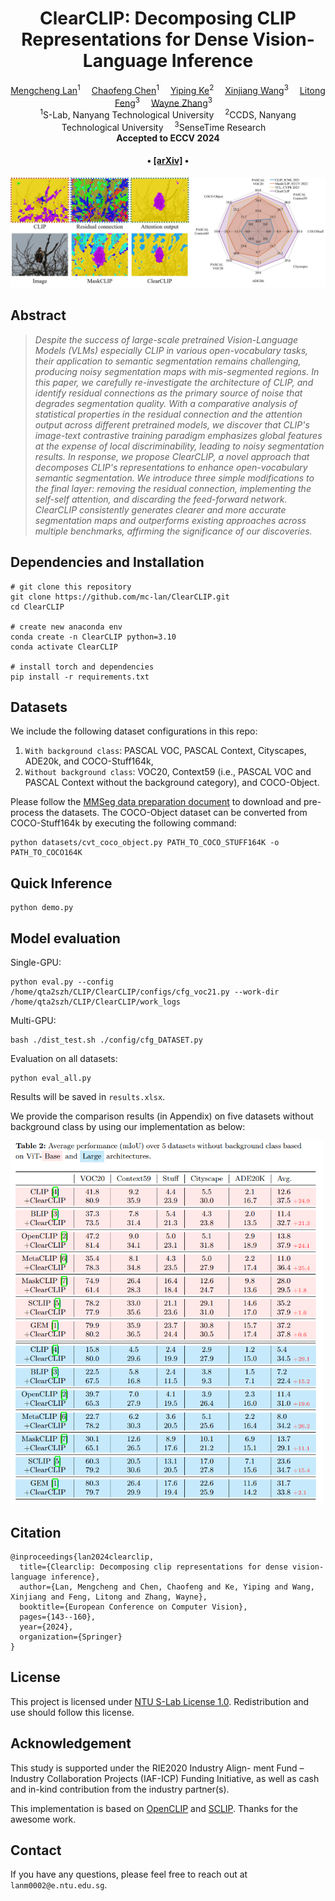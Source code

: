 <div align="center">

<h1>ClearCLIP: Decomposing CLIP Representations for Dense Vision-Language Inference</h1>

<div>
    <a href='https://mc-lan.github.io/' target='_blank'>Mengcheng Lan</a><sup>1</sup>&emsp;
    <a href='https://chaofengc.github.io/' target='_blank'>Chaofeng Chen</a><sup>1</sup>&emsp;
    <a href='https://keyiping.wixsite.com/index' target='_blank'>Yiping Ke</a><sup>2</sup>&emsp;
    <a href='https://scholar.google.com.hk/citations?user=q4lnWaoAAAAJ&hl=en&inst=8669986779262753491&oi=ao' target='_blank'>Xinjiang Wang</a><sup>3</sup>&emsp;
    <a href='https://scholar.google.com.hk/citations?user=PnNAAasAAAAJ&hl=en' target='_blank'>Litong Feng</a><sup>3</sup>&emsp;
    <a href='https://www.statfe.com/' target='_blank'>Wayne Zhang</a><sup>3</sup>&emsp;
</div>
<div>
    <sup>1</sup>S-Lab, Nanyang Technological University&emsp; 
    <sup>2</sup>CCDS, Nanyang Technological University&emsp; 
    <sup>3</sup>SenseTime Research&emsp;
</div>

<div>
    <strong>Accepted to ECCV 2024</strong>
</div>

<div>
    <h4 align="center">
        • <a href="https://arxiv.org/abs/2407.12442" target='_blank'>[arXiv]</a> •
    </h4>
</div>

<img src="assets/teaser.jpg" width="700px"/>

</div>

## Abstract
> *Despite the success of large-scale pretrained Vision-Language Models (VLMs) especially CLIP in various open-vocabulary tasks, their application to semantic segmentation remains challenging, producing noisy segmentation maps with mis-segmented regions. In this paper, we carefully re-investigate the architecture of CLIP, and identify residual connections as the primary source of noise that degrades segmentation quality. With a comparative analysis of statistical properties in the residual connection and the attention output across different pretrained models, we discover that CLIP's image-text contrastive training paradigm emphasizes global features at the expense of local discriminability, leading to noisy segmentation results. In response, we propose ClearCLIP, a novel approach that decomposes CLIP's representations to enhance open-vocabulary semantic segmentation. We introduce three simple modifications to the final layer: removing the residual connection, implementing the self-self attention, and discarding the feed-forward network. ClearCLIP consistently generates clearer and more accurate segmentation maps and outperforms existing approaches across multiple benchmarks, affirming the significance of our discoveries.*

## Dependencies and Installation


```
# git clone this repository
git clone https://github.com/mc-lan/ClearCLIP.git
cd ClearCLIP

# create new anaconda env
conda create -n ClearCLIP python=3.10
conda activate ClearCLIP

# install torch and dependencies
pip install -r requirements.txt
```


## Datasets
We include the following dataset configurations in this repo: 
1) `With background class`: PASCAL VOC, PASCAL Context, Cityscapes, ADE20k, and COCO-Stuff164k, 
2) `Without background class`: VOC20, Context59 (i.e., PASCAL VOC and PASCAL Context without the background category), and COCO-Object.

Please follow the [MMSeg data preparation document](https://github.com/open-mmlab/mmsegmentation/blob/main/docs/en/user_guides/2_dataset_prepare.md) to download and pre-process the datasets. 
The COCO-Object dataset can be converted from COCO-Stuff164k by executing the following command:

```
python datasets/cvt_coco_object.py PATH_TO_COCO_STUFF164K -o PATH_TO_COCO164K
```


## Quick Inference
```
python demo.py
```


## Model evaluation
Single-GPU:

```
python eval.py --config /home/qta2szh/CLIP/ClearCLIP/configs/cfg_voc21.py --work-dir /home/qta2szh/CLIP/ClearCLIP/work_logs
```

Multi-GPU:
```
bash ./dist_test.sh ./config/cfg_DATASET.py
```

Evaluation on all datasets:
```
python eval_all.py
```
Results will be saved in `results.xlsx`.

We provide the comparison results (in Appendix) on five datasets without background class by using our implementation as below:

<div>
<img src="assets/results.png" width="500px"/>
</div>



## Citation

```
@inproceedings{lan2024clearclip,
  title={Clearclip: Decomposing clip representations for dense vision-language inference},
  author={Lan, Mengcheng and Chen, Chaofeng and Ke, Yiping and Wang, Xinjiang and Feng, Litong and Zhang, Wayne},
  booktitle={European Conference on Computer Vision},
  pages={143--160},
  year={2024},
  organization={Springer}
}
```

## License
This project is licensed under <a rel="license" href="https://github.com/mc-lan/SmooSeg/blob/master/LICENSE">NTU S-Lab License 1.0</a>. Redistribution and use should follow this license.


## Acknowledgement
This study is supported under the RIE2020 Industry Align- ment Fund – Industry Collaboration Projects (IAF-ICP) Funding Initiative, as well as cash and in-kind contribution from the industry partner(s).

This implementation is based on [OpenCLIP](https://github.com/mlfoundations/open_clip) and [SCLIP](https://github.com/wangf3014/SCLIP). Thanks for the awesome work.

## Contact
If you have any questions, please feel free to reach out at `lanm0002@e.ntu.edu.sg`.
